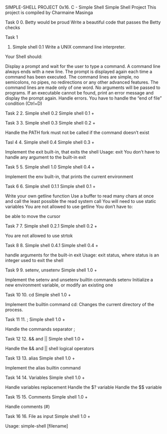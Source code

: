 SIMPLE-SHELL PROJECT
0x16. C - Simple Shell
Simple Shell Project
This project is compiled by Charmaine Masinga

Task 0
0. Betty would be proud
Write a beautiful code that passes the Betty checks

Task 1
1. Simple shell 0.1
Write a UNIX command line interpreter.

Your Shell should:

Display a prompt and wait for the user to type a command. A command line always ends with a new line.
The prompt is displayed again each time a command has been executed.
The command lines are simple, no semicolons, no pipes, no redirections or any other advanced features.
The command lines are made only of one word. No arguments will be passed to programs.
If an executable cannot be found, print an error message and display the prompt again.
Handle errors.
You have to handle the “end of file” condition (Ctrl+D)

Task 2
2. Simple shell 0.2
Simple shell 0.1 +

Task 3
3. Simple shell 0.3
Simple shell 0.2 +

Handle the PATH
fork must not be called if the command doesn’t exist

Tasl 4
4. Simple shell 0.4
Simple shell 0.3 +

Implement the exit built-in, that exits the shell
Usage: exit
You don’t have to handle any argument to the built-in exit

Task 5
5. Simple shell 1.0
Simple shell 0.4 +

Implement the env built-in, that prints the current environment

Task 6
6. Simple shell 0.1.1
Simple shell 0.1 +

Write your own getline function
Use a buffer to read many chars at once and call the least possible the read system call
You will need to use static variables
You are not allowed to use getline
You don’t have to:

be able to move the cursor

Task 7
7. Simple shell 0.2.1
Simple shell 0.2 +

You are not allowed to use strtok

Task 8
8. Simple shell 0.4.1
Simple shell 0.4 +

handle arguments for the built-in exit
Usage: exit status, where status is an integer used to exit the shell

Task 9
9. setenv, unsetenv
Simple shell 1.0 +

Implement the setenv and unsetenv builtin commands
setenv
Initialize a new environment variable, or modify an existing one

Task 10
10. cd
Simple shell 1.0 +

Implement the builtin command cd:
Changes the current directory of the process.

Task 11
11. ;
Simple shell 1.0 +

Handle the commands separator ;

Task 12
12. && and ||
Simple shell 1.0 +

Handle the && and || shell logical operators

Task 13
13. alias
Simple shell 1.0 +

Implement the alias builtin command

Task 14
14. Variables
Simple shell 1.0 +

Handle variables replacement
Handle the $? variable
Handle the $$ variable

Task 15
15. Comments
Simple shell 1.0 +

Handle comments (#)

Task 16
16. File as input
Simple shell 1.0 +

Usage: simple-shell [filename]
